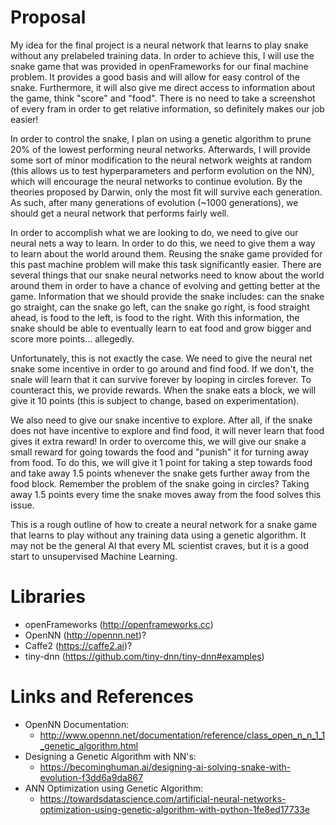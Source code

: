 # Proposal
My idea for the final project is a neural network that learns to play snake without any prelabeled training data. In order to achieve this, I will use the snake game that was provided in openFrameworks for our final machine problem. It provides a good basis and will allow for easy control of the snake. Furthermore, it will also give me direct access to information about the game, think "score" and "food". There is no need to take a screenshot of every fram in order to get relative information, so definitely makes our job easier!

In order to control the snake, I plan on using a genetic algorithm to prune 20% of the lowest performing neural networks. Afterwards, I will provide some sort of minor modification to the neural network weights at random (this allows us to test hyperparameters and perform evolution on the NN), which will encourage the neural networks to continue evolution. By the theories proposed by Darwin, only the most fit will survive each generation. As such, after many generations of evolution (~1000 generations), we should get a neural network that performs fairly well.

In order to accomplish what we are looking to do, we need to give our neural nets a way to learn. In order to do this, we need to give them a way to learn about the world around them. Reusing the snake game provided for this past machine problem will make this task significantly easier. There are several things that our snake neural networks need to know about the world around them in order to have a chance of evolving and getting better at the game. Information that we should provide the snake includes: can the snake go straight, can the snake go left, can the snake go right, is food straight ahead, is food to the left, is food to the right. With this information, the snake should be able to eventually learn to eat food and grow bigger and score more points... allegedly.

Unfortunately, this is not exactly the case. We need to give the neural net snake some incentive in order to go around and find food. If we don't, the snale will learn that it can survive forever by looping in circles forever. To counteract this, we provide rewards. When the snake eats a block, we will give it 10 points (this is subject to change, based on experimentation). 

We also need to give our snake incentive to explore. After all, if the snake does not have incentive to explore and find food, it will never learn that food gives it extra reward! In order to overcome this, we will give our snake a small reward for going towards the food and "punish" it for turning away from food. To do this, we will give it 1 point for taking a step towards food and take away 1.5 points whenever the snake gets further away from the food block. Remember the problem of the snake going in circles? Taking away 1.5 points every time the snake moves away from the food solves this issue.

This is a rough outline of how to create a neural network for a snake game that learns to play without any training data using a genetic algorithm. It may not be the general AI that every ML scientist craves, but it is a good start to unsupervised Machine Learning.

# Libraries
  - openFrameworks (http://openframeworks.cc)
  - OpenNN (http://opennn.net)?
  - Caffe2 (https://caffe2.ai)?
  - tiny-dnn (https://github.com/tiny-dnn/tiny-dnn#examples)
# Links and References
  - OpenNN Documentation:
    - http://www.opennn.net/documentation/reference/class_open_n_n_1_1_genetic_algorithm.html
  - Designing a Genetic Algorithm with NN's:
    - https://becominghuman.ai/designing-ai-solving-snake-with-evolution-f3dd6a9da867
  - ANN Optimization using Genetic Algorithm:
    - https://towardsdatascience.com/artificial-neural-networks-optimization-using-genetic-algorithm-with-python-1fe8ed17733e
